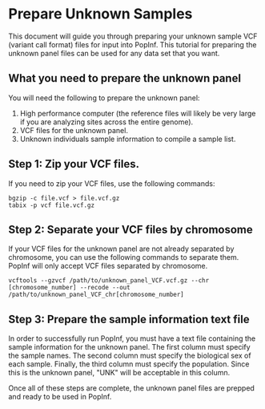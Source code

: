 # Prepare Unknown Samples
This document will guide you through preparing your unknown sample VCF (variant call format) files for input into PopInf. This tutorial for preparing the unknown panel files can be used for any data set that you want.

## What you need to prepare the unknown panel 
You will need the following to prepare the unknown panel:
1. High performance computer (the reference files will likely be very large if you are analyzing sites across the entire genome).
2. VCF files for the unknown panel.
3. Unknown individuals sample information to compile a sample list.

## Step 1: Zip your VCF files.
If you need to zip your VCF files, use the following commands:
```
bgzip -c file.vcf > file.vcf.gz
tabix -p vcf file.vcf.gz
```

## Step 2: Separate your VCF files by chromosome
If your VCF files for the unknown panel are not already separated by chromosome, you can use the following commands to separate them. PopInf will only accept VCF files separated by chromosome.

```
vcftools --gzvcf /path/to/unknown_panel_VCF.vcf.gz --chr [chromosome_number] --recode --out /path/to/unknown_panel_VCF_chr[chromosome_number]
```

## Step 3: Prepare the sample information text file
In order to successfully run PopInf, you must have a text file containing the sample information for the unknown panel. The first column must specify the sample names. The second column must specify the biological sex of each sample. Finally, the third column must specify the population. Since this is the unknown panel, "UNK" will be acceptable in this column.

Once all of these steps are complete, the unknown panel files are prepped and ready to be used in PopInf.
